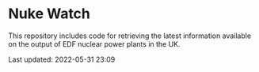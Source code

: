 # Nuke Watch

This repository includes code for retrieving the latest information available on the output of EDF nuclear power plants in the UK.

Last updated: 2022-05-31 23:09